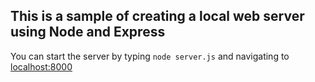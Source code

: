 ## This is a sample of creating a local web server using Node and Express

You can start the server by typing `node server.js` and navigating to [localhost:8000](http://localhost:8000)